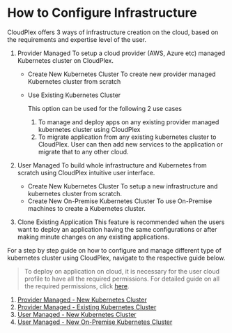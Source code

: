 # How to Configure Infrastructure

CloudPlex offers 3 ways of infrastructure creation on the cloud, based on the requirements and expertise level of the user.

1. Provider Managed
   To setup a cloud provider (AWS, Azure etc) managed Kubernetes cluster on CloudPlex.

   - Create New Kubernetes Cluster To create new provider managed Kubernetes cluster from scratch

   - Use Existing Kubernetes Cluster

     This option can be used for the following 2 use cases

     1. To manage and deploy apps on any existing provider managed kubernetes cluster using CloudPlex
     2. To migrate application from any existing kubernetes cluster to CloudPlex. User can then add new services to the application or migrate that to any other cloud.

2. User Managed
   To build whole infrastructure and Kubernetes from scratch using CloudPlex intuitive user interface.

   - Create New Kubernetes Cluster To setup a new infrastructure and kubernetes cluster from scratch.
   - Create New On-Premise Kubernetes Cluster To use On-Premise machines to create a Kubernetes cluster.

3. Clone Existing Application
   This feature is recommended when the users want to deploy an application having the same configurations or after making minute changes on any existing applications.

For a step by step guide on how to configure and manage different type of kubernetes cluster using CloudPlex, navigate to the respective guide below.

> To deploy on application on cloud, it is necessary for the user cloud profile to have all the required permissions. For detailed guide on all the required permissions, click [here](https://docs.cloudplex.io/#/pages/user-guide/components/cloud-authorization-level/cloud-authorization-level).

1. [Provider Managed - New Kubernetes Cluster](https://docs.cloudplex.io/#/pages/user-guide/getting-started/pm-new-cluster/pm-new-cluster?id=provider-managed-new-kubernetes-cluster)
2. [Provider Managed - Existing Kubernetes Cluster](https://docs.cloudplex.io/#/pages/user-guide/getting-started/pm-existing-cluster/pm-existing-cluster?id=provider-managed-existing-kubernetes-cluster)
3. [User Managed - New Kubernetes Cluster](https://docs.cloudplex.io/#/pages/user-guide/getting-started/um-new-cluster/um-new-cluster?id=user-managed-new-kubernetes-cluster)
4. [User Managed - New On-Premise Kubernetes Cluster](https://docs.cloudplex.io/#/pages/user-guide/getting-started/um-new-op-cluster/um-new-op-cluster?id=user-managed-new-on-premise-kubernetes-cluster)